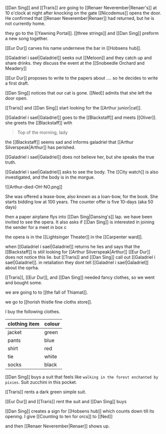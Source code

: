 [[Dan Sing]] and [[Traris]] are going to [[Renaer Neverember|Renaer's]] at 10 o'clock at night
after knocking on the gate [[Nicodemus]] opens the door.
He confirmed that [[Renaer Neverember|Renaer]] had returned, but he is not currently home.

they go to the [[Yawning Portal]]. [[three strings]] and [[Dan Sing]] preform a new song together.

[[Eur Dur]] carves his name underneve the bar in [[Hobsens hub]].

[[Galadriel i sael|Galadriel]] seeks out [[Meloon]] and they catch up and share drinks.
they discuss the event at the [[Snobeedle Orchard and Meadery]]

[[Eur Dur]] proposes to write to the papers about ....
so he decides to write a first draft.

[[Dan Sing]] notices that our cat is gone. [[Ned]] admits that she left the door open.


[[Traris]] and [[Dan Sing]] start looking for the [[Arthur junior|cat]].

[[Galadriel i sael|Galadriel]] goes to the [[Blackstaff]] and meets [[Oliver]].
she greets the [[Blackstaff]] with 
> Top of the morning, lady

the [[Blackstaff]] seems sad and informs galadriel that [[Arthur Silverspeak|Arthur]] has perished.

[[Galadriel i sael|Galadriel]] does not believe her, but she speaks the true truth.

[[Galadriel i sael|Galadriel]] asks to see the body. The [[City watch]] is also investigated, and the body is in the morgue.

![[Arthur-died-OH-NO.png]]



She was offered a lease-bow, also known as a loan-bow, for the book.
She starts bidding low at 100 years.
The counter offer is five 10-days (aka 50 days)

then a paper airplane flys into [[Dan Sing|Dansing's]] lap.
we have been invited to see the opera.
It also asks if [[Dan Sing]] is interested in joining the sender for a meet in box c

the opera is in the [[Lightsinger Theater]] in the [[Carpenter ward]].

when [[Galadriel i sael|Galadriel]] returns he lies and says that the [[Blackstaff]] is still looking for [[Arthur Silverspeak|Arthur]]
[[Eur Dur]] does not notice this lie. but [[Traris]] and [[Dan Sing]] call out [[Galadriel i sael|Galadriel]].
in retaliation they dont tell [[Galadriel i sael|Galadriel]] about the oprha.

[[Traris]], [[Eur Dur]], and [[Dan Sing]] needed fancy clothes, so we went and bought some.

we are going to to [[the fall of Thiamat]].

we go to [[horish thistle fine cloths store]].

I buy the following clothes.

| clothing item | colour |
| ---- | ---- |
| jacket | green |
| pants | blue |
| shirt | red |
| tie | white |
| socks | black |

[[Dan Sing]] buys a suit that feels like `walking in the forest enchanted by pixies`.
Suit zucchini in this pocket.

[[Traris]] rents a dark green simple suit.

[[Eur Dur]] and [[Traris]] rent the suit and [[Dan Sing]] buys 


[[Dan Sing]] creates a sign for [[Hobsens hub]] which counts down till its opening.
I give [[Counting to ten for orcs]] to [[Ned]]


and then [[Renaer Neverember|Renaer]] shows up.